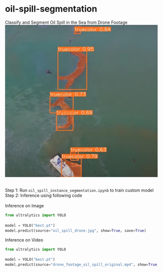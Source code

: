 # oil-spill-segmentation
Classify and Segment Oil Spill in the Sea from Drone Footage
<br>
![Oil Spill in Sea](https://github.com/tim3in/oil-spill-segmentation/blob/main/oil-spill-predection.jpg?raw=true)
<br><br>

Step 1: Run ``` oil_spill_instance_segmentation.ipynb ``` to train custom model<br>
Step 2: Inference using following code <br>
<br>
Inference on Image<br>
```python
from ultralytics import YOLO

model = YOLO("best.pt")
model.predict(source="oil_spill_drone.jpg", show=True, save=True)
```

Inference on Video<br>
```python
from ultralytics import YOLO

model = YOLO("best.pt")
model.predict(source="drone_footage_oil_spill_original.mp4", show=True, save=True)
```
